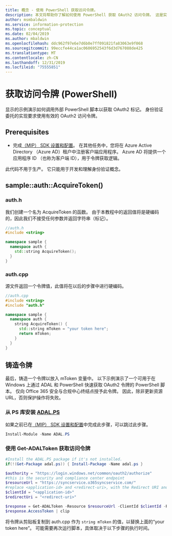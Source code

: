 ```yaml
---
title: 概念 - 使用 PowerShell 获取访问令牌。
description: 本文将帮助你了解如何使用 PowerShell 获取 OAuth2 访问令牌。 这是实现身份验证委托所必需的。
author: msmbaldwin
ms.service: information-protection
ms.topic: conceptual
ms.date: 02/04/2019
ms.author: mbaldwin
ms.openlocfilehash: ddc962f97e6e7d6b0e7ff091821fa83063e9f068
ms.sourcegitcommit: 99eccfe44ca1ac0606952543f6d3d767088de425
ms.translationtype: MT
ms.contentlocale: zh-CN
ms.lasthandoff: 12/31/2019
ms.locfileid: "75555851"
---
```

# <a name="acquire-an-access-token-powershell"></a>获取访问令牌 (PowerShell)

显示的示例演示如何调用外部 PowerShell 脚本以获取 OAuth2 标记。 身份验证委托的实现要求使用有效的 OAuth2 访问令牌。

## <a name="prerequisites"></a>Prerequisites

- 完成[（MIP） SDK 设置和配置](setup-configure-mip.md)。 在其他任务中，您将在 Azure Active Directory （Azure AD）租户中注册客户端应用程序。 Azure AD 将提供一个应用程序 ID （也称为客户端 ID），用于令牌获取逻辑。

此代码不用于生产。 它只能用于开发和理解身份验证概念。 

## <a name="sampleauthacquiretoken"></a>sample::auth::AcquireToken()

### <a name="authh"></a>auth.h

我们创建一个名为 AcquireToken 的函数。 由于本教程中的返回值将是硬编码的，因此我们不接受任何参数并返回字符串（标记）。

```cpp
//auth.h
#include <string>

namespace sample {
  namespace auth {
    std::string AcquireToken();
  }
}
```

### <a name="authcpp"></a>auth.cpp

源文件返回一个令牌值，此值将在以后的步骤中进行硬编码。

```cpp
//auth.cpp
#include <string>
#include "auth.h"

namespace sample {
  namespace auth {
    string AcquireToken() {
      std::string mToken = "your token here";
      return mToken;
    }
  }
}
```

## <a name="mint-a-token"></a>铸造令牌

最后，铸造一个令牌以放入 mToken 变量中。 以下示例演示了一个可用于在 Windows 上通过 ADAL 和 PowerShell 快速获取 OAuth2 令牌的 PowerShell 脚本。 仅向 Office 365 安全与合规中心终结点授予此令牌。 因此，除非更新资源 URL，否则保护操作将失败。 

### <a name="install-adalpshttpswwwpowershellgallerycompackagesadalps31942-from-ps-gallery"></a>从 PS 库安装 [ADAL.PS](https://www.powershellgallery.com/packages/ADAL.PS/3.19.4.2)

如果之前已在[（MIP） SDK 设置和配置](setup-configure-mip.md)中完成此步骤，可以跳过此步骤。

```PowerShell
Install-Module -Name ADAL.PS
```

### <a name="use-get-adaltoken-to-obtain-the-access-token"></a>使用 Get-ADALToken 获取访问令牌

```PowerShell
#Install the ADAL.PS package if it's not installed.
if(!(Get-Package adal.ps)) { Install-Package -Name adal.ps }

$authority = "https://login.windows.net/common/oauth2/authorize" 
#this is the security and compliance center endpoint
$resourceUrl = "https://syncservice.o365syncservice.com/"
#replace <application-id> and <redirect-uri>, with the Redirect URI and Application ID from your Azure AD application registration.
$clientId = "<application-id>"
$redirectUri = "<redirect-uri>"

$response = Get-ADALToken -Resource $resourceUrl -ClientId $clientId -RedirectUri $redirectUri -Authority $authority -PromptBehavior:Always
$response.AccessToken | clip
```

将令牌从剪贴板复制到 auth.cpp 作为 `string mToken` 的值，以替换上面的“your token here”。 可能需要再次运行脚本，具体取决于以下步骤的执行时间。


